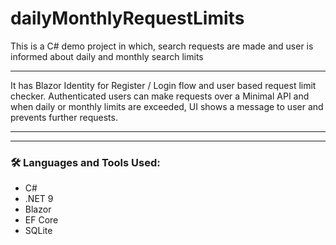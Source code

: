 # dailyMonthlyRequestLimits
This is a C# demo project in which, search requests are made and user is informed about daily and monthly search limits

---

It has Blazor Identity for Register / Login flow and user based request limit checker. Authenticated users can make requests over a Minimal API and when daily or monthly limits are exceeded, UI shows a message to user and prevents further requests.

---



---

### :hammer_and_wrench: Languages and Tools Used:
- C#
- .NET 9
- Blazor
- EF Core
- SQLite
